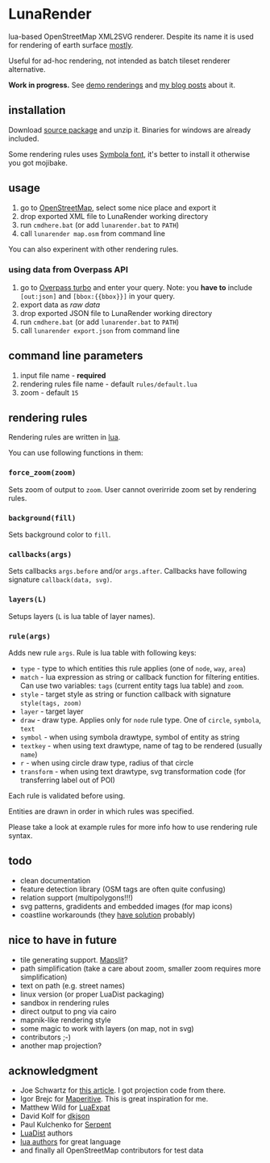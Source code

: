 # LunaRender

lua-based OpenStreetMap XML2SVG renderer. Despite its name it is used for rendering of earth surface [mostly](http://opengeofiction.net).

Useful for ad-hoc rendering, not intended as batch tileset renderer alternative. 

**Work in progress.** See [demo renderings](http://svita.cz/archiv/imgs/lunarender-demos/) and [my blog posts](https://www.openstreetmap.org/user/Sever%C3%A1k/diary) about it.

## installation

Download [source package](https://github.com/severak/lunarender/archive/master.zip) and unzip it. Binaries for windows are already included.

Some rendering rules uses [Symbola font](http://zhm.github.io/symbola/), it's better to install it otherwise you got mojibake.

## usage

1. go to [OpenStreetMap](http://www.openstreetmap.org), select some nice place and export it
2. drop exported XML file to LunaRender working directory
3. run `cmdhere.bat` (or add `lunarender.bat` to `PATH`)
4. call `lunarender map.osm` from command line

You can also experinent with other rendering rules.

### using data from Overpass API

1. go to [Overpass turbo](http://overpass-turbo.eu/) and enter your query. Note: you **have to** include `[out:json]` and `[bbox:{{bbox}}]` in your query.
2. export data as *raw data*
3. drop exported JSON file to LunaRender working directory
4. run `cmdhere.bat` (or add `lunarender.bat` to `PATH`)
5. call `lunarender export.json` from command line

## command line parameters

1. input file name - **required**
2. rendering rules file name - default `rules/default.lua`
3. zoom - default `15`

## rendering rules

Rendering rules are written in [lua](http://www.lua.org/manual/5.2/). 

You can use following functions in them:

### `force_zoom(zoom)`

Sets zoom of output to `zoom`. User cannot overirride zoom set by rendering rules.

### `background(fill)`

Sets background color to `fill`.

### `callbacks(args)`

Sets callbacks `args.before` and/or `args.after`. Callbacks have following signature `callback(data, svg)`.

### `layers(L)`

Setups layers (`L` is lua table of layer names).

### `rule(args)`

Adds new rule `args`. Rule is lua table with following keys:

 - `type` - type to which entities this rule applies (one of `node`, `way`, `area`)
 - `match` - lua expression as string or callback function for filtering entities. Can use two variables: `tags` (current entity tags lua table) and `zoom`.
 - `style` - target style as string or function callback with signature `style(tags, zoom)`
 - `layer` - target layer
 - `draw` - draw type. Applies only for `node` rule type. One of `circle`, `symbola`, `text`
 - `symbol` - when using symbola drawtype, symbol of entity as string
 - `textkey` - when using text drawtype, name of tag to be rendered (usually `name`)
 - `r` - when using circle draw type, radius of that circle
 - `transform` - when using text drawtype, svg transformation code (for transferring label out of POI)

Each rule is validated before using.

Entities are drawn in order in which rules was specified.

Please take a look at example rules for more info how to use rendering rule syntax.

## todo
 
 - clean documentation
 - feature detection library (OSM tags are often quite confusing)
 - relation support (multipolygons!!!)
 - svg patterns, gradidents and embedded images (for map icons)
 - coastline workarounds (they [have solution](http://wiki.openstreetmap.org/wiki/Tiles@home/Dev/Interim_Coastline_Support) probably)

## nice to have in future

 - tile generating support. [Mapslit](http://wiki.openstreetmap.org/wiki/Mapsplit)?
 - path simplification (take a care about zoom, smaller zoom requires more simplification)
 - text on path (e.g. street names)
 - linux version (or proper LuaDist packaging)
 - sandbox in rendering rules
 - direct output to png via cairo
 - mapnik-like rendering style
 - some magic to work with layers (on map, not in svg)
 - contributors ;-)
 - another map projection?

## acknowledgment

 - Joe Schwartz for [this article](https://msdn.microsoft.com/en-us/library/bb259689.aspx). I got projection code from there.
 - Igor Brejc for [Maperitive](http://maperitive.net/). This is great inspiration for me.
 - Matthew Wild for [LuaExpat](https://matthewwild.co.uk/projects/luaexpat/)
 - David Kolf for [dkjson](http://dkolf.de/src/dkjson-lua.fsl/home)
 - Paul Kulchenko for [Serpent](https://github.com/pkulchenko/serpent)
 - [LuaDist](http://luadist.org/) authors
 - [lua authors](http://www.lua.org/authors.html) for great language
 - and finally all OpenStreetMap contributors for test data
 